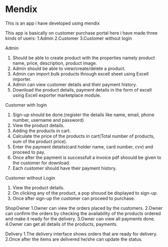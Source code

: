 # Mendix
This is an app i have developed using mendix

This app is basically on customer purchase portal here i have made three kinds of users:
1.Admin
2.Customer
3.Customer without login

Admin
1. Should be able to create product with the properties namely product name, price, description, product image.
2. Admin should be able to view/create/delete a product.
3. Admin can import bulk products through excell sheet using Excell importer.
4. Admin can view customer details and their payment history.
5. Download the product details, payment details in the form of excell using Excell exporter marketplace module.

Customer with login
1. Sign-up should be done.(register the details like name, email, phone number, username and password)
2. View the product details.
3. Adding the products in cart.
4. Calculate the price of the products in cart(Total number of products, sum of the product price).
5. Enter the payment details(card holder name, card number, cvv) and proceed to pay.
6. Once after the payment is successfull a invoice pdf shoould be given to the customer for download.
7. Each customer should have their payment history.

Customer without Login 
1. View the product details.
2. On clicking any of the product, a pop shouod be displayed to sign-up.
3. Once after sign-up the customer can proceed to purchase.

ShopOwner
1.Owner can view the orders placed by the customers.
2.Owner can confirm the orders by checking the availability of the products ordered and make it ready for the delivery.
3.Owner can view all payments done.
4.Owner can get all details of the products, payments.

Delivery
1.The delivery interface shows orders that are ready for delivery.
2.Once after the items are delivered he/she can update the status.
